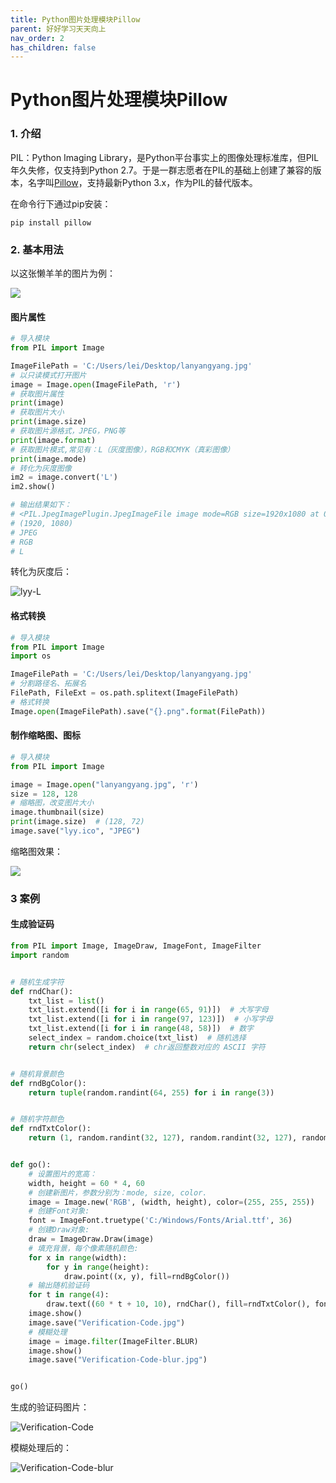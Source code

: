 ```yaml
---
title: Python图片处理模块Pillow
parent: 好好学习天天向上
nav_order: 2
has_children: false
---
```


# Python图片处理模块Pillow

### 1. 介绍

PIL：Python Imaging Library，是Python平台事实上的图像处理标准库，但PIL年久失修，仅支持到Python 2.7。于是一群志愿者在PIL的基础上创建了兼容的版本，名字叫[Pillow](https://github.com/python-pillow/Pillow)，支持最新Python 3.x，作为PIL的替代版本。

在命令行下通过pip安装：

```
pip install pillow
```



### 2. 基本用法

以这张懒羊羊的图片为例：

![](https://cdn.jsdelivr.net/gh/lei-wei/pic_bed/img/lanyangyang.jpg)

#### 图片属性

```python
# 导入模块
from PIL import Image

ImageFilePath = 'C:/Users/lei/Desktop/lanyangyang.jpg'
# 以只读模式打开图片
image = Image.open(ImageFilePath, 'r')
# 获取图片属性
print(image)
# 获取图片大小
print(image.size)
# 获取图片源格式，JPEG，PNG等
print(image.format)
# 获取图片模式,常见有：L（灰度图像），RGB和CMYK（真彩图像）
print(image.mode)
# 转化为灰度图像
im2 = image.convert('L')
im2.show()

# 输出结果如下：
# <PIL.JpegImagePlugin.JpegImageFile image mode=RGB size=1920x1080 at 0x230C953EFA0>
# (1920, 1080)
# JPEG
# RGB
# L
```

转化为灰度后：

![lyy-L](https://cdn.jsdelivr.net/gh/lei-wei/pic_bed/img/lyy-L.jpg)



#### 格式转换

```python
# 导入模块
from PIL import Image
import os

ImageFilePath = 'C:/Users/lei/Desktop/lanyangyang.jpg'
# 分割路径名、拓展名
FilePath, FileExt = os.path.splitext(ImageFilePath)
# 格式转换
Image.open(ImageFilePath).save("{}.png".format(FilePath))
```



#### 制作缩略图、图标

```python
# 导入模块
from PIL import Image

image = Image.open("lanyangyang.jpg", 'r')
size = 128, 128
# 缩略图，改变图片大小
image.thumbnail(size)
print(image.size)  # (128, 72)
image.save("lyy.ico", "JPEG")

```

缩略图效果：

![](https://cdn.jsdelivr.net/gh/lei-wei/pic_bed/img/lyy.ico)

### 3 案例

#### 生成验证码

```python
from PIL import Image, ImageDraw, ImageFont, ImageFilter
import random


# 随机生成字符
def rndChar():
    txt_list = list()
    txt_list.extend([i for i in range(65, 91)])  # 大写字母
    txt_list.extend([i for i in range(97, 123)])  # 小写字母
    txt_list.extend([i for i in range(48, 58)])  # 数字
    select_index = random.choice(txt_list)  # 随机选择
    return chr(select_index)  # chr返回整数对应的 ASCII 字符


# 随机背景颜色
def rndBgColor():
    return tuple(random.randint(64, 255) for i in range(3))


# 随机字符颜色
def rndTxtColor():
    return (1, random.randint(32, 127), random.randint(32, 127), random.randint(32, 127))


def go():
    # 设置图片的宽高：
    width, height = 60 * 4, 60
    # 创建新图片，参数分别为：mode, size, color.
    image = Image.new('RGB', (width, height), color=(255, 255, 255))
    # 创建Font对象:
    font = ImageFont.truetype('C:/Windows/Fonts/Arial.ttf', 36)
    # 创建Draw对象:
    draw = ImageDraw.Draw(image)
    # 填充背景，每个像素随机颜色:
    for x in range(width):
        for y in range(height):
            draw.point((x, y), fill=rndBgColor())
    # 输出随机验证码
    for t in range(4):
        draw.text((60 * t + 10, 10), rndChar(), fill=rndTxtColor(), font=font)
    image.show()
    image.save("Verification-Code.jpg")
    # 模糊处理
    image = image.filter(ImageFilter.BLUR)
    image.show()
    image.save("Verification-Code-blur.jpg")


go()

```



生成的验证码图片：

![Verification-Code](https://cdn.jsdelivr.net/gh/lei-wei/pic_bed/img/Verification-Code.jpg)

模糊处理后的：

![Verification-Code-blur](https://cdn.jsdelivr.net/gh/lei-wei/pic_bed/img/Verification-Code-blur.jpg)